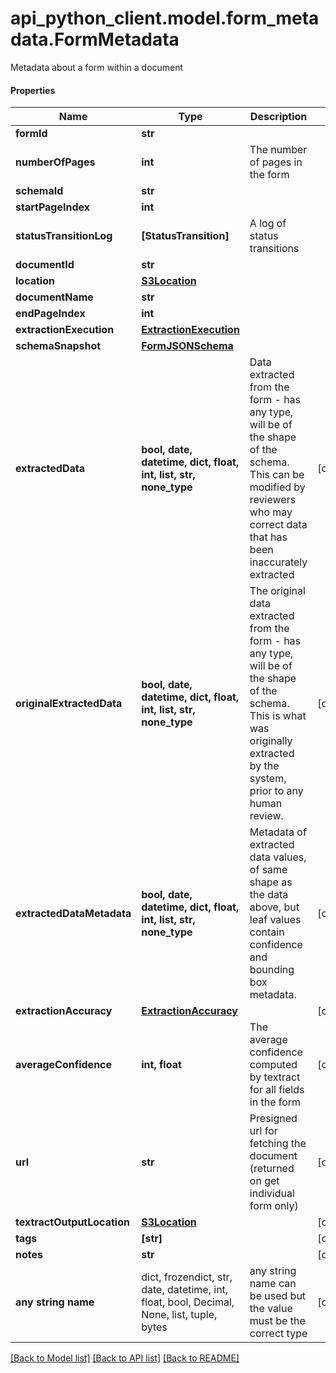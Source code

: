 # api_python_client.model.form_metadata.FormMetadata

Metadata about a form within a document

#### Properties
Name | Type | Description | Notes
------------ | ------------- | ------------- | -------------
**formId** | **str** |  | 
**numberOfPages** | **int** | The number of pages in the form | 
**schemaId** | **str** |  | 
**startPageIndex** | **int** |  | 
**statusTransitionLog** | **[StatusTransition]** | A log of status transitions | 
**documentId** | **str** |  | 
**location** | [**S3Location**](S3Location.md) |  | 
**documentName** | **str** |  | 
**endPageIndex** | **int** |  | 
**extractionExecution** | [**ExtractionExecution**](ExtractionExecution.md) |  | 
**schemaSnapshot** | [**FormJSONSchema**](FormJSONSchema.md) |  | 
**extractedData** | **bool, date, datetime, dict, float, int, list, str, none_type** | Data extracted from the form - has any type, will be of the shape of the schema. This can be modified by reviewers who may correct data that has been inaccurately extracted | [optional] 
**originalExtractedData** | **bool, date, datetime, dict, float, int, list, str, none_type** | The original data extracted from the form - has any type, will be of the shape of the schema. This is what was originally extracted by the system, prior to any human review. | [optional] 
**extractedDataMetadata** | **bool, date, datetime, dict, float, int, list, str, none_type** | Metadata of extracted data values, of same shape as the data above, but leaf values contain confidence and bounding box metadata. | [optional] 
**extractionAccuracy** | [**ExtractionAccuracy**](ExtractionAccuracy.md) |  | [optional] 
**averageConfidence** | **int, float** | The average confidence computed by textract for all fields in the form | [optional] 
**url** | **str** | Presigned url for fetching the document (returned on get individual form only) | [optional] 
**textractOutputLocation** | [**S3Location**](S3Location.md) |  | [optional] 
**tags** | **[str]** |  | [optional] 
**notes** | **str** |  | [optional] 
**any string name** | dict, frozendict, str, date, datetime, int, float, bool, Decimal, None, list, tuple, bytes | any string name can be used but the value must be the correct type | [optional]

[[Back to Model list]](../../README.md#documentation-for-models) [[Back to API list]](../../README.md#documentation-for-api-endpoints) [[Back to README]](../../README.md)

